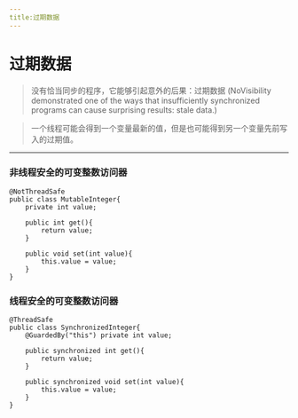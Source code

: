 ```yaml
---
title:过期数据
---
```

# 过期数据

> 没有恰当同步的程序，它能够引起意外的后果：过期数据
(NoVisibility demonstrated one of the ways that insufficiently synchronized programs can cause surprising results: stale data.)

> 一个线程可能会得到一个变量最新的值，但是也可能得到另一个变量先前写入的过期值。

***
### 非线程安全的可变整数访问器

    @NotThreadSafe
    public class MutableInteger{
        private int value;

        public int get(){
            return value;
        }

        public void set(int value){
            this.value = value;
        }
    }


### 线程安全的可变整数访问器

    @ThreadSafe
    public class SynchronizedInteger{
        @GuardedBy("this") private int value;
    
        public synchronized int get(){
            return value;
        }
    
        public synchronized void set(int value){
            this.value = value;
        }
    }